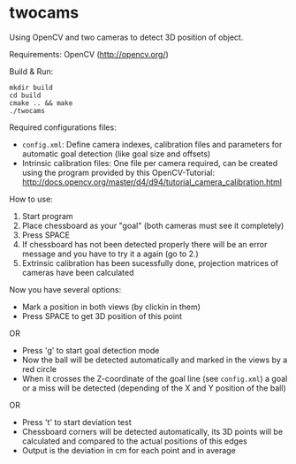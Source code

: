 # twocams
Using OpenCV and two cameras to detect 3D position of object.

Requirements: OpenCV (http://opencv.org/)

Build & Run:
```
mkdir build
cd build
cmake .. && make
./twocams
```

Required configurations files:

* ```config.xml```: Define camera indexes, calibration files and parameters for automatic goal detection (like goal size and offsets)
* Intrinsic calibration files: One file per camera required, can be created using the program provided by this OpenCV-Tutorial: http://docs.opencv.org/master/d4/d94/tutorial_camera_calibration.html

How to use:

1. Start program
2. Place chessboard as your "goal" (both cameras must see it completely)
3. Press SPACE
4. If chessboard has not been detected properly there will be an error message and you have to try it a again (go to 2.)
5. Extrinsic calibration has been sucessfully done, projection matrices of cameras have been calculated

Now you have several options:

* Mark a position in both views (by clickin in them)
* Press SPACE to get 3D position of this point

OR

* Press 'g' to start goal detection mode
* Now the ball will be detected automatically and marked in the views by a red circle
* When it crosses the Z-coordinate of the goal line (see ```config.xml```) a goal or a miss will be detected (depending of the X and Y position of the ball)

OR

* Press 't' to start deviation test
* Chessboard corners will be detected automatically, its 3D points will be calculated and compared to the actual positions of this edges
* Output is the deviation in cm for each point and in average

